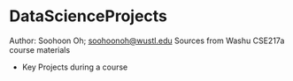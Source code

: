 # DataScienceProjects

Author: Soohoon Oh; soohoonoh@wustl.edu
Sources from Washu CSE217a course materials

- Key Projects during a course

